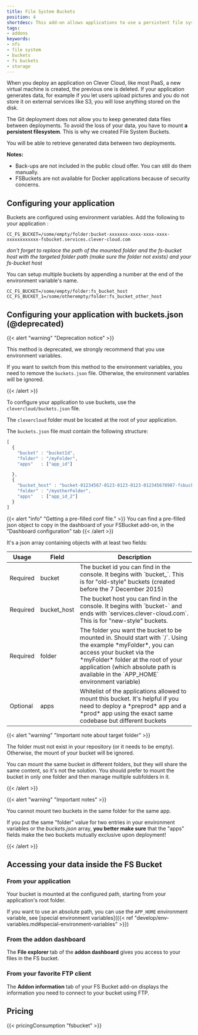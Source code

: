 ```yaml
---
title: File System Buckets
position: 4
shortdesc: This add-on allows applications to use a persistent file system, as git-based apps don't have one.
tags:
- addons
keywords:
- nfs
- file system
- buckets
- fs buckets
- storage
---
```


When you deploy an application on Clever Cloud, like most PaaS, a new virtual machine is created, the previous one is deleted.
If your application generates data, for example if you let users upload pictures and you do not store it on external
services like S3, you will lose anything stored on the disk.

The Git deployment does not allow you to keep generated data files between deployments. To avoid the loss of your data,
you have to mount **a persistent filesystem**. This is why we created File System Buckets.

You will be able to retrieve generated data between two deployments.

**Notes:** 
- Back-ups are not included in the public cloud offer. You can still do them manually.
- FSBuckets are not available for Docker applications because of security concerns.

## Configuring your application

Buckets are configured using environment variables. Add the following to your application :

```
CC_FS_BUCKET=/some/empty/folder:bucket-xxxxxxx-xxxx-xxxx-xxxx-xxxxxxxxxxxx-fsbucket.services.clever-cloud.com
```
_don't forget to replace the path of the mounted folder and the fs-bucket host with the targeted folder path (make sure the folder not exists) and your fs-bucket host_ 

You can setup multiple buckets by appending a number at the end of the environment variable's name.
```
CC_FS_BUCKET=/some/empty/folder:fs_bucket_host
CC_FS_BUCKET_1=/some/otherempty/folder:fs_bucket_other_host
```

## Configuring your application with buckets.json (@deprecated)

{{< alert "warning" "Deprecation notice" >}}
    <p>
    This method is deprecated, we strongly recommend that you use environment variables.
    </p>
    <p>
      If you want to switch from this method to the environment variables, you need to remove the `buckets.json` file. Otherwise, the environment variables will be ignored.
    </p>
{{< /alert >}}

To configure your application to use buckets, use the
`clevercloud/buckets.json` file.

The `clevercloud` folder must be located at the root of your application.

The `buckets.json` file must contain the following structure:

```javascript
[
  {
    "bucket" : "bucketId",
    "folder" : "/myFolder",
    "apps"   : ["app_id"]

  },
  {
    "bucket_host" : "bucket-01234567-0123-0123-0123-012345678987-fsbucket.services.clever-cloud.com",
    "folder" : "/myotherFolder",
    "apps"   : ["app_id_2"]
  }
]
```
{{< alert "info" "Getting a pre-filled conf file." >}}
    You can find a pre-filled json object to copy in the dashboard of your FSBucket add-on, in the "Dashboard configuration" tab
{{< /alert >}}

It's a json array containing objects with at least two fields:

<table id="nodedeps" class="table table-bordered table-striped">
<thead>
<tr>
<th>Usage</th>
<th>Field</th>
<th>Description</th>
</tr>
</thead>
<tbody>
<tr>
<td><span class="label label-danger">Required</span></td>
<td>bucket</td>
<td>The bucket id you can find in the console. It begins with `bucket_`. This is for
"old-style" buckets (created before the 7 December 2015)</td>
</tr>
<tr>
<td><span class="label label-danger">Required</span></td>
<td>bucket_host</td>
<td>The bucket host you can find in the console. It begins with `bucket-` and ends with
`services.clever-cloud.com`. This is for "new-style" buckets.</td>
</tr>
<tr>
<td><span class="label label-danger">Required</span></td>
<td>folder</td>
<td>The folder you want the bucket to be mounted in. Should start with `/`. Using the example
*myFolder*, you can access your bucket via the *myFolder* folder at
the root of your application (which absolute path is available in the `APP_HOME` environment variable)</td>
</tr>
<tr>
<td class="cc-depusage"><span class="label label-default">Optional</span></td>
<td>apps</td>
<td>Whitelist of the applications allowed to mount this bucket. It's helpful if you need
to deploy a *preprod* app and a *prod* app using the exact same codebase but different
buckets</td>
</tr>
</tbody>
</table>

{{< alert "warning" "Important note about target folder" >}}
    <p>
    The folder must not exist in your repository (or it needs to be empty). Otherwise, the mount of your bucket will be ignored.
    </p>
    <p>
    You can mount the same bucket in different folders, but they will share the same
    content, so it's not the solution. You should prefer to mount the bucket in only one
    folder and then manage multiple subfolders in it.
    </p>
{{< /alert >}}

{{< alert "warning" "Important notes" >}}
    <p>
    You cannot mount two buckets in the same folder for the same app.
    </p>
    <p>
    If you put the same "folder" value for two entries in your environment variables or the *buckets.json* array, **you better
    make sure** that the "apps" fields make the two buckets mutually exclusive upon deployment!
    </p>
{{< /alert >}}

## Accessing your data inside the FS Bucket

### From your application

Your bucket is mounted at the configured path, starting from your application's
root folder.

If you want to use an absolute path, you can use the `APP_HOME` environment
variable, see [special environment variables]({{< ref "develop/env-variables.md#special-environment-variables" >}})

### From the addon dashboard

The **File explorer** tab of the **addon dashboard** gives you access to your files
in the FS bucket.

### From your favorite FTP client

The **Addon information** tab of your FS Bucket add-on displays the information
you need to connect to your bucket using FTP.

## Pricing

{{< pricingConsumption "fsbucket" >}}

